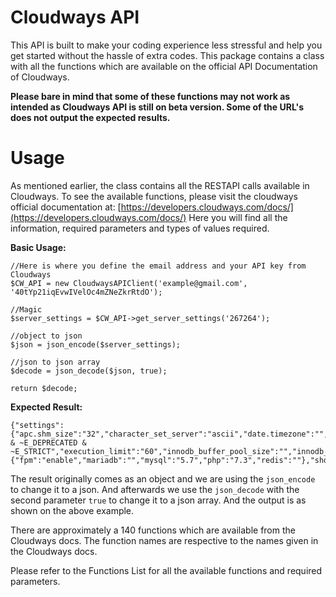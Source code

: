 # Cloudways API

This API is built to make your coding experience less stressful and help you get started without the hassle of extra codes. This package contains a class with all the functions which are available on the official API Documentation of Cloudways.

**Please bare in mind that some of these functions may not work as intended as Cloudways API is still on beta version. Some of the URL's does not output the expected results.**

# Usage
As mentioned earlier, the class contains all the RESTAPI calls available in Cloudways. To see the available functions, please visit the cloudways official documentation at: [https://developers.cloudways.com/docs/](https://developers.cloudways.com/docs/)
Here you will find all the information, required parameters and types of values required.

**Basic Usage:**

	//Here is where you define the email address and your API key from Cloudways  
	$CW_API = new CloudwaysAPIClient('example@gmail.com', '40tYp21iqEvwIVelOc4mZNeZkrRtdO');  
  
	//Magic
	$server_settings = $CW_API->get_server_settings('267264');  
  
	//object to json
	$json = json_encode($server_settings);  
  
	//json to json array
	$decode = json_decode($json, true);  
  
	return $decode;

**Expected Result:**

	{"settings":{"apc.shm_size":"32","character_set_server":"ascii","date.timezone":"","display_errors":"Off","error_reporting":"E_ALL & ~E_DEPRECATED & ~E_STRICT","execution_limit":"60","innodb_buffer_pool_size":"","innodb_lock_wait_timeout":"","key_buffer_size":"","max_connections":"150","max_input_time":"60","max_input_vars":"2500","memory_limit":"128","mod_xdebug":"disable","nginx_http2":"enable","package_versions":{"fpm":"enable","mariadb":"","mysql":"5.7","php":"7.3","redis":""},"short_open_tag":"off","static_cache_expiry":"43200","upload_size":"10","wait_timeout":""}}

The result originally comes as an object and we are using the `json_encode` to change it to a json. And afterwards we use the `json_decode` with the second parameter `true` to change it to a json array. And the output is as shown on the above example. 

There are approximately a 140 functions which are available from the Cloudways docs. The function names are respective to the names given in the Cloudways docs.

Please refer to the Functions List for all the available functions and required parameters.